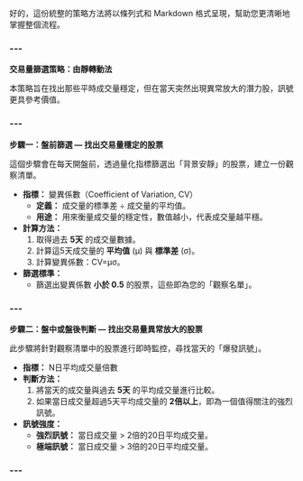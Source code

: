 好的，這份統整的策略方法將以條列式和 Markdown 格式呈現，幫助您更清晰地掌握整個流程。

### ---

**交易量篩選策略：由靜轉動法**

本策略旨在找出那些平時成交量穩定，但在當天突然出現異常放大的潛力股，訊號更具參考價值。

### ---

**步驟一：盤前篩選 — 找出交易量穩定的股票**

這個步驟會在每天開盤前，透過量化指標篩選出「背景安靜」的股票，建立一份觀察清單。

* **指標：** 變異係數（Coefficient of Variation, CV）  
  * **定義：** 成交量的標準差 ÷ 成交量的平均值。  
  * **用途：** 用來衡量成交量的穩定性，數值越小，代表成交量越平穩。  
* **計算方法：**  
  1. 取得過去 **5天** 的成交量數據。  
  2. 計算這5天成交量的 **平均值** (μ) 與 **標準差** (σ)。  
  3. 計算變異係數：CV=μσ​。  
* **篩選標準：**  
  * 篩選出變異係數 **小於 0.5** 的股票，這些即為您的「觀察名單」。

### ---

**步驟二：盤中或盤後判斷 — 找出交易量異常放大的股票**

此步驟將針對觀察清單中的股票進行即時監控，尋找當天的「爆發訊號」。

* **指標：** N日平均成交量倍數  
* **判斷方法：**  
  1. 將當天的成交量與過去 **5天** 的平均成交量進行比較。  
  2. 如果當日成交量超過5天平均成交量的 **2倍以上**，即為一個值得關注的強烈訊號。  
* **訊號強度：**  
  * **強烈訊號：** 當日成交量 \> 2倍的20日平均成交量。  
  * **極端訊號：** 當日成交量 \> 3倍的20日平均成交量。

### ---
